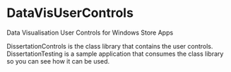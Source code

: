 DataVisUserControls
===================

Data Visualisation User Controls for Windows Store Apps

DissertationControls is the class library that contains the user controls.
DissertationTesting is a sample application that consumes the class library so you can see how it can be used.
